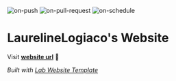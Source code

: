 
  ![on-push](../../actions/workflows/on-push.yaml/badge.svg)
  ![on-pull-request](../../actions/workflows/on-pull-request.yaml/badge.svg)
  ![on-schedule](../../actions/workflows/on-schedule.yaml/badge.svg)

  # LaurelineLogiaco's Website

  Visit **[website url](#)** 🚀

  _Built with [Lab Website Template](https://greene-lab.gitbook.io/lab-website-template-docs)_
